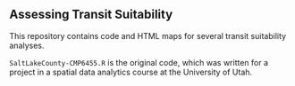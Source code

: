 ## Assessing Transit Suitability

This repository contains code and HTML maps for several transit suitability analyses.

`SaltLakeCounty-CMP6455.R` is the original code, which was written for a project in a spatial data analytics course at the University of Utah.